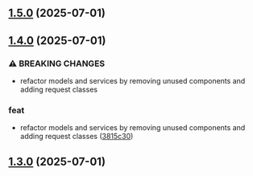 ## [1.5.0](https://github.com/Softanglez-Coder/diucse-alumni-adk/compare/v1.4.0...v1.5.0) (2025-07-01)

## [1.4.0](https://github.com/Softanglez-Coder/diucse-alumni-adk/compare/v1.3.0...v1.4.0) (2025-07-01)


### ⚠ BREAKING CHANGES

* refactor models and services by removing unused components and adding request classes

### feat

* refactor models and services by removing unused components and adding request classes ([3815c30](https://github.com/Softanglez-Coder/diucse-alumni-adk/commit/3815c309b897b39a6dd9bd077396536d77241b62))

## [1.3.0](https://github.com/Softanglez-Coder/diucse-alumni-adk/compare/v1.2.0...v1.3.0) (2025-07-01)
